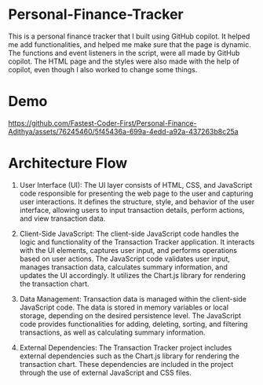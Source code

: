 # Personal-Finance-Tracker

This is a personal finance tracker that I built using GitHub copilot. It helped me add functionalities, and helped me make sure that the page is dynamic. The functions and event listeners in the script, were all made by GitHub copilot. The HTML page and the styles were also made with the help of copilot, even though I also worked to change some things.

# Demo


https://github.com/Fastest-Coder-First/Personal-Finance-Adithya/assets/76245460/5f45436a-699a-4edd-a92a-437263b8c25a

# Architecture Flow
1. User Interface (UI):
The UI layer consists of HTML, CSS, and JavaScript code responsible for presenting the web page to the user and capturing user interactions.
It defines the structure, style, and behavior of the user interface, allowing users to input transaction details, perform actions, and view transaction data.

2. Client-Side JavaScript:
The client-side JavaScript code handles the logic and functionality of the Transaction Tracker application.
It interacts with the UI elements, captures user input, and performs operations based on user actions.
The JavaScript code validates user input, manages transaction data, calculates summary information, and updates the UI accordingly.
It utilizes the Chart.js library for rendering the transaction chart.

3. Data Management:
Transaction data is managed within the client-side JavaScript code.
The data is stored in memory variables or local storage, depending on the desired persistence level.
The JavaScript code provides functionalities for adding, deleting, sorting, and filtering transactions, as well as calculating summary information.

4. External Dependencies:
The Transaction Tracker project includes external dependencies such as the Chart.js library for rendering the transaction chart.
These dependencies are included in the project through the use of external JavaScript and CSS files.
